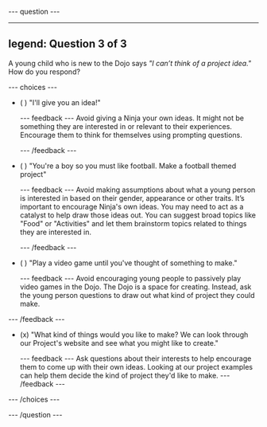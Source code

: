 
--- question ---

---
legend: Question 3 of 3
---

A young child who is new to the Dojo says *"I can’t think of a project idea."* How do you respond?

--- choices ---

- ( ) "I'll give you an idea!"


  --- feedback --- Avoid giving a Ninja your own ideas. It might not be something they are interested in or relevant to their experiences. Encourage them to think for themselves using prompting questions.

  --- /feedback ---

- ( ) "You're a boy so you must like football. Make a football themed project"


  --- feedback --- Avoid making assumptions about what a young person is interested in based on their gender, appearance or other traits. It’s important to encourage Ninja's own ideas. You may need to act as a catalyst to help draw those ideas out. You can suggest broad topics like "Food" or "Activities" and let them brainstorm topics related to things they are interested in.

  --- /feedback ---

- ( ) "Play a video game until you've thought of something to make."


  --- feedback --- Avoid encouraging young people to passively play video games in the Dojo. The Dojo is a space for creating. Instead, ask the young person questions to draw out what kind of project they could make.

--- /feedback ---

- (x) "What kind of things would you like to make? We can look through our Project's website and see what you might like to create."


  --- feedback --- Ask questions about their interests to help encourage them to come up with their own ideas. Looking at our project examples can help them decide the kind of project they'd like to make. --- /feedback ---


--- /choices ---

--- /question ---
